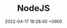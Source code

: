 ---
layout  : category
title   : NodeJS
summary : 
date    : 2022-04-17 18:28:40 +0900
updated : 2022-04-17 20:55:09 +0900
tag     : nodejs
toc     : true
public  : true
parent  : [[/index]]
latex   : false
---